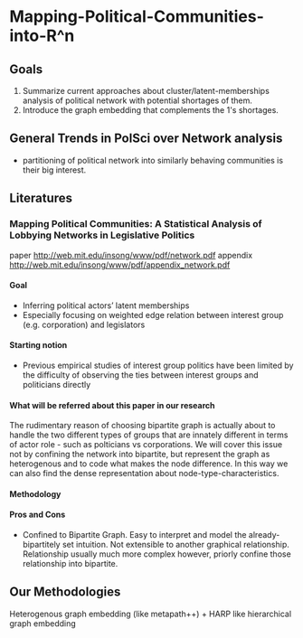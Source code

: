 # Mapping-Political-Communities-into-R^n
## Goals 
1. Summarize current approaches about cluster/latent-memberships analysis of political network with potential shortages of them. 
2. Introduce the graph embedding that complements the 1's shortages.

## General Trends in PolSci over Network analysis
- partitioning of political network into similarly behaving communities is their big interest.

## Literatures
### Mapping Political Communities: A Statistical Analysis of Lobbying Networks in Legislative Politics
paper http://web.mit.edu/insong/www/pdf/network.pdf
appendix http://web.mit.edu/insong/www/pdf/appendix_network.pdf

#### Goal
- Inferring political actors’ latent memberships
- Especially focusing on weighted edge relation between interest group (e.g. corporation) and legislators
#### Starting notion
- Previous empirical studies of interest group politics have been limited by the difficulty of observing the ties between interest groups and politicians directly

#### What will be referred about this paper in our research
The rudimentary reason of choosing bipartite graph is actually about to handle the two different types of groups that are innately different in terms of actor role - such as polticians vs corporations. We will cover this issue not by confining the network into bipartite, but represent the graph as heterogenous and to code what makes the node difference. In this way we can also find the dense representation about node-type-characteristics. 

#### Methodology
  
#### Pros and Cons
- Confined to Bipartite Graph. Easy to interpret and model the already-bipartitely set intuition. Not extensible to another graphical relationship. Relationship usually much more complex however, priorly confine those relationship into bipartite. 

## Our Methodologies
Heterogenous graph embedding (like metapath++) + HARP like hierarchical graph embedding
